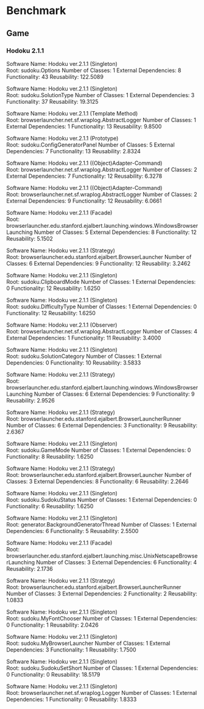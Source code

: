 
# Benchmark

## Game
### Hodoku 2.1.1
Software Name: Hodoku   ver.2.1.1    (Singleton)  
Root: sudoku.Options
Number of Classes: 1
External Dependencies: 8
Functionality: 43
Reusability: 122.5089

Software Name: Hodoku   ver.2.1.1    (Singleton)  
Root: sudoku.SolutionType
Number of Classes: 1
External Dependencies: 3
Functionality: 37
Reusability: 19.3125

Software Name: Hodoku   ver.2.1.1    (Template Method)  
Root: browserlauncher.net.sf.wraplog.AbstractLogger
Number of Classes: 1
External Dependencies: 1
Functionality: 13
Reusability: 9.8500

Software Name: Hodoku   ver.2.1.1    (Prototype)  
Root: sudoku.ConfigGeneratorPanel
Number of Classes: 5
External Dependencies: 7
Functionality: 13
Reusability: 2.8324

Software Name: Hodoku   ver.2.1.1    ((Object)Adapter-Command)  
Root: browserlauncher.net.sf.wraplog.AbstractLogger
Number of Classes: 2
External Dependencies: 7
Functionality: 12
Reusability: 6.3278

Software Name: Hodoku   ver.2.1.1    ((Object)Adapter-Command)  
Root: browserlauncher.net.sf.wraplog.AbstractLogger
Number of Classes: 2
External Dependencies: 9
Functionality: 12
Reusability: 6.0661

Software Name: Hodoku   ver.2.1.1    (Facade)  
Root: browserlauncher.edu.stanford.ejalbert.launching.windows.WindowsBrowserLaunching
Number of Classes: 5
External Dependencies: 8
Functionality: 12
Reusability: 5.1502

Software Name: Hodoku   ver.2.1.1    (Strategy)  
Root: browserlauncher.edu.stanford.ejalbert.BrowserLauncher
Number of Classes: 6
External Dependencies: 9
Functionality: 12
Reusability: 3.2462

Software Name: Hodoku   ver.2.1.1    (Singleton)  
Root: sudoku.ClipboardMode
Number of Classes: 1
External Dependencies: 0
Functionality: 12
Reusability: 1.6250

Software Name: Hodoku   ver.2.1.1    (Singleton)  
Root: sudoku.DifficultyType
Number of Classes: 1
External Dependencies: 0
Functionality: 12
Reusability: 1.6250

Software Name: Hodoku   ver.2.1.1    (Observer)  
Root: browserlauncher.net.sf.wraplog.AbstractLogger
Number of Classes: 4
External Dependencies: 1
Functionality: 11
Reusability: 3.4000

Software Name: Hodoku   ver.2.1.1    (Singleton)  
Root: sudoku.SolutionCategory
Number of Classes: 1
External Dependencies: 0
Functionality: 10
Reusability: 3.5833

Software Name: Hodoku   ver.2.1.1    (Strategy)  
Root: browserlauncher.edu.stanford.ejalbert.launching.windows.WindowsBrowserLaunching
Number of Classes: 6
External Dependencies: 9
Functionality: 9
Reusability: 2.9526

Software Name: Hodoku   ver.2.1.1    (Strategy)  
Root: browserlauncher.edu.stanford.ejalbert.BrowserLauncherRunner
Number of Classes: 6
External Dependencies: 3
Functionality: 9
Reusability: 2.6367

Software Name: Hodoku   ver.2.1.1    (Singleton)  
Root: sudoku.GameMode
Number of Classes: 1
External Dependencies: 0
Functionality: 8
Reusability: 1.6250

Software Name: Hodoku   ver.2.1.1    (Strategy)  
Root: browserlauncher.edu.stanford.ejalbert.BrowserLauncher
Number of Classes: 3
External Dependencies: 8
Functionality: 6
Reusability: 2.2646

Software Name: Hodoku   ver.2.1.1    (Singleton)  
Root: sudoku.SudokuStatus
Number of Classes: 1
External Dependencies: 0
Functionality: 6
Reusability: 1.6250

Software Name: Hodoku   ver.2.1.1    (Singleton)  
Root: generator.BackgroundGeneratorThread
Number of Classes: 1
External Dependencies: 6
Functionality: 5
Reusability: 2.5500

Software Name: Hodoku   ver.2.1.1    (Facade)  
Root: browserlauncher.edu.stanford.ejalbert.launching.misc.UnixNetscapeBrowserLaunching
Number of Classes: 3
External Dependencies: 6
Functionality: 4
Reusability: 2.1736

Software Name: Hodoku   ver.2.1.1    (Strategy)  
Root: browserlauncher.edu.stanford.ejalbert.BrowserLauncherRunner
Number of Classes: 3
External Dependencies: 2
Functionality: 2
Reusability: 1.0833

Software Name: Hodoku   ver.2.1.1    (Singleton)  
Root: sudoku.MyFontChooser
Number of Classes: 1
External Dependencies: 0
Functionality: 1
Reusability: 2.0426

Software Name: Hodoku   ver.2.1.1    (Singleton)  
Root: sudoku.MyBrowserLauncher
Number of Classes: 1
External Dependencies: 3
Functionality: 1
Reusability: 1.7500

Software Name: Hodoku   ver.2.1.1    (Singleton)  
Root: sudoku.SudokuSetShort
Number of Classes: 1
External Dependencies: 0
Functionality: 0
Reusability: 18.5179

Software Name: Hodoku   ver.2.1.1    (Singleton)  
Root: browserlauncher.net.sf.wraplog.Logger
Number of Classes: 1
External Dependencies: 1
Functionality: 0
Reusability: 1.8333
